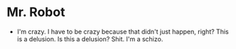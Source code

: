 # Mr. Robot

* I'm crazy. I have to be crazy because that didn't just happen, right? This is a delusion. Is this a delusion? Shit. I'm a schizo.

